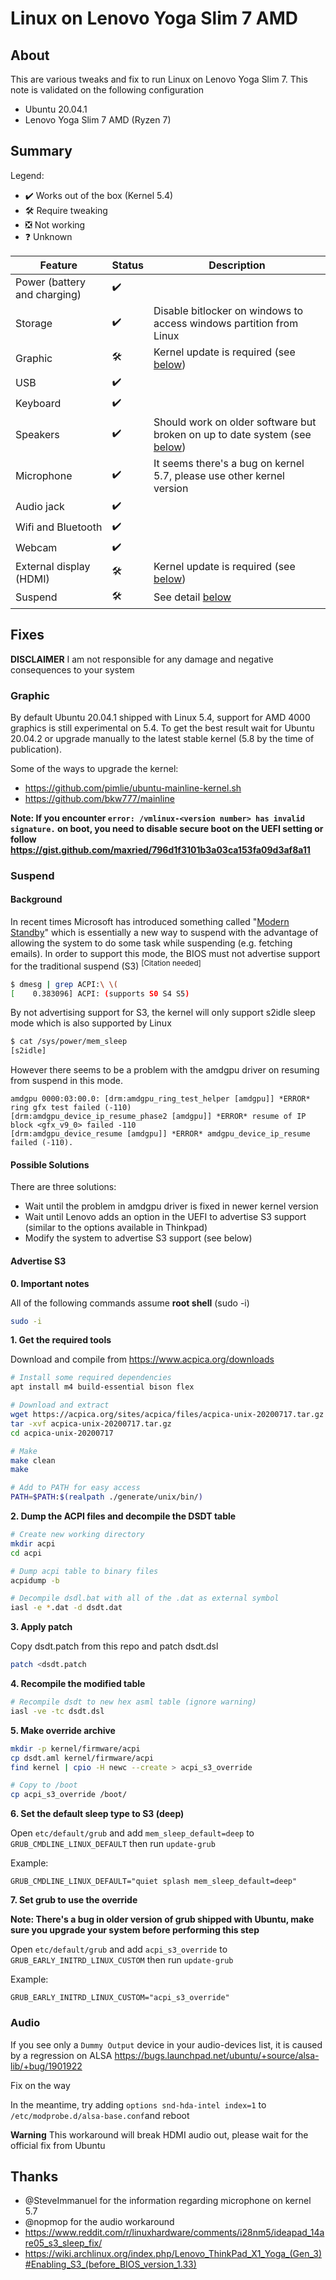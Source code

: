 # Linux on Lenovo Yoga Slim 7 AMD

## About

This are various tweaks and fix to run Linux on Lenovo Yoga Slim 7. This note is validated on the following configuration
- Ubuntu 20.04.1
- Lenovo Yoga Slim 7 AMD (Ryzen 7)

## Summary

Legend:
- :heavy_check_mark: Works out of the box (Kernel 5.4)
- :hammer_and_wrench: Require tweaking
- :negative_squared_cross_mark: Not working
- :question: Unknown

| Feature                      | Status              | Description                                                                         |
| ---------------------------- | ------------------- | ----------------------------------------------------------------------------------- |
| Power (battery and charging) | :heavy_check_mark:  |                                                                                     |
| Storage                      | :heavy_check_mark:  | Disable bitlocker on windows to access windows partition from Linux                 |
| Graphic                      | :hammer_and_wrench: | Kernel update is required (see [below](#Graphic))                                   |
| USB                          | :heavy_check_mark:  |                                                                                     |
| Keyboard                     | :heavy_check_mark:  |                                                                                     |
| Speakers                     | :heavy_check_mark:  | Should work on older software but broken on up to date system (see [below](#Audio)) |
| Microphone                   | :heavy_check_mark:  | It seems there's a bug on kernel 5.7, please use other kernel version               |
| Audio jack                   | :heavy_check_mark:  |                                                                                     |
| Wifi and Bluetooth           | :heavy_check_mark:  |                                                                                     |
| Webcam                       | :heavy_check_mark:  |                                                                                     |
| External display (HDMI)      | :hammer_and_wrench: | Kernel update is required (see [below](#Graphic))                                   |
| Suspend                      | :hammer_and_wrench: | See detail [below](#Suspend)                                                        |

## Fixes

**DISCLAIMER** I am not responsible for any damage and negative consequences to your system

### Graphic

By default Ubuntu 20.04.1 shipped with Linux 5.4, support for AMD 4000 graphics is still experimental on 5.4. To get the best result wait for Ubuntu 20.04.2 or upgrade manually to the latest stable kernel (5.8 by the time of publication).

Some of the ways to upgrade the kernel:
- https://github.com/pimlie/ubuntu-mainline-kernel.sh
- https://github.com/bkw777/mainline

**Note: If you encounter `error: /vmlinux-<version number> has invalid signature.` on boot, you need to disable secure boot on the UEFI setting or follow https://gist.github.com/maxried/796d1f3101b3a03ca153fa09d3af8a11**

### Suspend

#### Background

In recent times Microsoft has introduced something called "[Modern Standby](https://docs.microsoft.com/en-us/windows-hardware/design/device-experiences/modern-standby)" which is essentially a new way to suspend with the advantage of allowing the system to do some task while suspending (e.g. fetching emails). In order to support this mode, the BIOS must not advertise support for the traditional suspend (S3) <sup>[Citation needed]</sup> 

```bash
$ dmesg | grep ACPI:\ \(
[    0.383096] ACPI: (supports S0 S4 S5)

```

By not advertising support for S3, the kernel will only support s2idle sleep mode which is also supported by Linux

```bash
$ cat /sys/power/mem_sleep 
[s2idle]
```

However there seems to be a problem with the amdgpu driver on resuming from suspend in this mode.

```
amdgpu 0000:03:00.0: [drm:amdgpu_ring_test_helper [amdgpu]] *ERROR* ring gfx test failed (-110)
[drm:amdgpu_device_ip_resume_phase2 [amdgpu]] *ERROR* resume of IP block <gfx_v9_0> failed -110
[drm:amdgpu_device_resume [amdgpu]] *ERROR* amdgpu_device_ip_resume failed (-110).
```

#### Possible Solutions

There are three solutions:
- Wait until the problem in amdgpu driver is fixed in newer kernel version
- Wait until Lenovo adds an option in the UEFI to advertise S3 support (similar to the options available in Thinkpad)
- Modify the system to advertise S3 support (see below)

#### Advertise S3

**0. Important notes**

All of the following commands assume **root shell** (sudo -i)

```bash
sudo -i
```

**1. Get the required tools**

Download and compile from https://www.acpica.org/downloads
```bash
# Install some required dependencies
apt install m4 build-essential bison flex

# Download and extract
wget https://acpica.org/sites/acpica/files/acpica-unix-20200717.tar.gz
tar -xvf acpica-unix-20200717.tar.gz
cd acpica-unix-20200717

# Make
make clean
make

# Add to PATH for easy access
PATH=$PATH:$(realpath ./generate/unix/bin/)
```

**2. Dump the ACPI files and decompile the DSDT table**

```bash
# Create new working directory
mkdir acpi
cd acpi

# Dump acpi table to binary files
acpidump -b

# Decompile dsdl.bat with all of the .dat as external symbol
iasl -e *.dat -d dsdt.dat
```

**3. Apply patch**

Copy dsdt.patch from this repo and patch dsdt.dsl
```bash
patch <dsdt.patch
```

**4. Recompile the modified table**

```bash
# Recompile dsdt to new hex asml table (ignore warning)
iasl -ve -tc dsdt.dsl
```

**5. Make override archive**
```bash
mkdir -p kernel/firmware/acpi
cp dsdt.aml kernel/firmware/acpi
find kernel | cpio -H newc --create > acpi_s3_override

# Copy to /boot
cp acpi_s3_override /boot/
```

**6. Set the default sleep type to S3 (deep)**

Open `etc/default/grub` and add `mem_sleep_default=deep` to `GRUB_CMDLINE_LINUX_DEFAULT` then run `update-grub`

Example:
```
GRUB_CMDLINE_LINUX_DEFAULT="quiet splash mem_sleep_default=deep"
```

**7. Set grub to use the override**

**Note: There's a bug in older version of grub shipped with Ubuntu, make sure you upgrade your system before performing this step** 

Open `etc/default/grub` and add `acpi_s3_override` to `GRUB_EARLY_INITRD_LINUX_CUSTOM` then run `update-grub`

Example:
```
GRUB_EARLY_INITRD_LINUX_CUSTOM="acpi_s3_override"
```

### Audio
If you see only a `Dummy Output` device in your audio-devices list, it is caused by a regression on ALSA https://bugs.launchpad.net/ubuntu/+source/alsa-lib/+bug/1901922

Fix on the way

In the meantime, try adding `options snd-hda-intel index=1` to `/etc/modprobe.d/alsa-base.conf`and reboot

**Warning** This workaround will break HDMI audio out, please wait for the official fix from Ubuntu

## Thanks
- @SteveImmanuel for the information regarding microphone on kernel 5.7
- @nopmop for the audio workaround
- https://www.reddit.com/r/linuxhardware/comments/i28nm5/ideapad_14are05_s3_sleep_fix/ 
- https://wiki.archlinux.org/index.php/Lenovo_ThinkPad_X1_Yoga_(Gen_3)#Enabling_S3_(before_BIOS_version_1.33)
